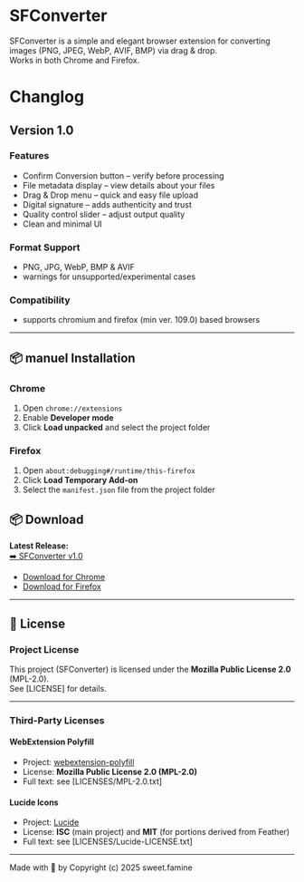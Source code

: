# SFConverter
SFConverter is a simple and elegant browser extension for converting images
(PNG, JPEG, WebP, AVIF, BMP) via drag & drop.  
Works in both Chrome and Firefox.

# Changlog    
## Version 1.0
### Features
- Confirm Conversion button – verify before processing
- File metadata display – view details about your files
- Drag & Drop menu – quick and easy file upload
- Digital signature – adds authenticity and trust
- Quality control slider – adjust output quality
- Clean and minimal UI

### Format Support
- PNG, JPG, WebP, BMP & AVIF
- warnings for unsupported/experimental cases

### Compatibility
- supports chromium and firefox (min ver. 109.0) based browsers

---

## 📦 manuel Installation
### Chrome
1. Open `chrome://extensions`
2. Enable **Developer mode**
3. Click **Load unpacked** and select the project folder

### Firefox
1. Open `about:debugging#/runtime/this-firefox`
2. Click **Load Temporary Add-on**
3. Select the `manifest.json` file from the project folder

## 📦 Download
**Latest Release:**  
[➡️ SFConverter v1.0](https://github.com/sweetfamine/SFConverter/releases/latest)

- [Download for Chrome](https://github.com/sweetfamine/SFConverter/releases/download/v1.0/SFConverter-1.0-chrome.zip)
- [Download for Firefox](https://github.com/sweetfamine/SFConverter/releases/download/v1.0/SFConverter-1.0-firefox.zip)

---

## 📜 License

### Project License
This project (SFConverter) is licensed under the **Mozilla Public License 2.0** (MPL-2.0).  
See [LICENSE] for details.

---

### Third-Party Licenses

#### WebExtension Polyfill
- Project: [webextension-polyfill](https://github.com/mozilla/webextension-polyfill)  
- License: **Mozilla Public License 2.0 (MPL-2.0)**  
- Full text: see [LICENSES/MPL-2.0.txt]

#### Lucide Icons
- Project: [Lucide](https://lucide.dev)  
- License: **ISC** (main project) and **MIT** (for portions derived from Feather)  
- Full text: see [LICENSES/Lucide-LICENSE.txt]

---

Made with 🍣 by Copyright (c) 2025 sweet.famine